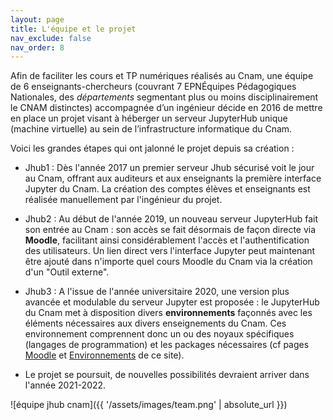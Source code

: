 ```yaml
---
layout: page
title: L'équipe et le projet
nav_exclude: false
nav_order: 8
---
```



Afin de faciliter les cours et TP numériques réalisés au Cnam, une équipe de 6 enseignants-chercheurs (couvrant 7 <span class="tooltip">EPN<span class="tooltiptext">Équipes Pédagogiques Nationales, des <em>départements</em> segmentant plus ou moins
disciplinairement le CNAM</span></span> distinctes) accompagnée d’un ingénieur décide en 2016 de mettre en place un projet visant à héberger un serveur JupyterHub unique (machine virtuelle) au sein de l’infrastructure informatique du Cnam. 

Voici les grandes étapes qui ont jalonné le projet depuis sa création :  

* Jhub1 : Dès l'année 2017 un premier serveur Jhub sécurisé voit le jour au Cnam, offrant aux auditeurs et aux enseignants la première interface Jupyter du Cnam. La création des comptes élèves et enseignants est réalisée manuellement par l'ingénieur du projet.  

* Jhub2 : Au début de l'année 2019, un nouveau serveur JupyterHub fait son entrée au Cnam : son accès se fait désormais de façon directe via **Moodle**, facilitant ainsi considérablement l'accès et l'authentification des utilisateurs. Un lien direct vers l'interface Jupyter peut maintenant être ajouté dans n'importe quel cours Moodle du Cnam via la création d'un "Outil externe".    

* Jhub3 : A l'issue de l'année universitaire 2020, une version plus avancée et modulable du serveur Jupyter est proposée : le JupyterHub du Cnam met à disposition divers **environnements** façonnés avec les éléments nécessaires aux divers enseignements du Cnam. Ces environnement comprennent donc un ou des noyaux spécifiques (langages de programmation) et les packages nécessaires (cf pages [Moodle](https://jhub.cnam.fr/doc/pages/presentation/moodle/) et [Environnements](https://jhub.cnam.fr/doc/pages/presentation/environnements/) de ce site).

* Le projet se poursuit, de nouvelles possibilités devraient arriver dans l'année 2021-2022.


![équipe jhub cnam]({{ '/assets/images/team.png' | absolute_url }})
